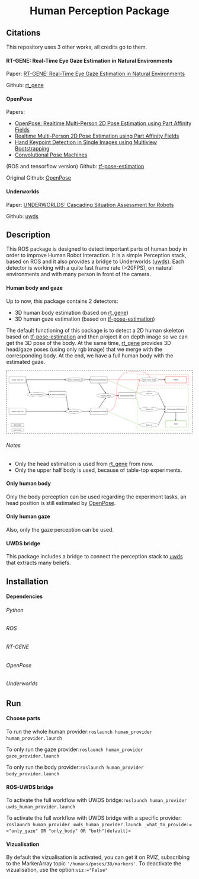 <h1 align="center"> Human Perception Package </h1>

## Citations
This repository uses 3 other works, all credits go to them.

#### RT-GENE: Real-Time Eye Gaze Estimation in Natural Environments
Paper: [RT-GENE: Real-Time Eye Gaze Estimation in Natural Environments](http://openaccess.thecvf.com/content_ECCV_2018/html/Tobias_Fischer_RT-GENE_Real-Time_Eye_ECCV_2018_paper.html)

Github: [rt_gene](https://github.com/Tobias-Fischer/rt_gene)


#### OpenPose
Papers:
- [OpenPose: Realtime Multi-Person 2D Pose Estimation using Part Affinity Fields](https://arxiv.org/abs/1812.08008)
- [Realtime Multi-Person 2D Pose Estimation using Part Affinity Fields](https://arxiv.org/abs/1611.08050)
- [Hand Keypoint Detection in Single Images using Multiview Bootstrapping](https://arxiv.org/abs/1704.07809)
- [Convolutional Pose Machines](https://arxiv.org/abs/1602.00134)

(ROS and tensorflow version) Github: [tf-pose-estimation](https://github.com/ildoonet/tf-pose-estimation)

Original Github: [OpenPose](https://github.com/CMU-Perceptual-Computing-Lab/openpose)

#### Underworlds
Paper: [UNDERWORLDS: Cascading Situation Assessment for Robots](https://academia.skadge.org/publis/lemaignan2018underworlds.pdf)

Github: [uwds](https://github.com/underworlds-robot/uwds)

## Description
This ROS package is designed to detect important parts of human body in order to improve Human Robot Interaction.
It is a simple Perception stack, based on ROS and it also provides a bridge to Underworlds ([uwds](https://github.com/underworlds-robot/uwds)).
Each detector is working with a quite fast frame rate (>20FPS), on natural environments and with many person in front of the camera.

#### Human body and gaze
Up to now, this package contains 2 detectors:
- 3D human body estimation (based on [rt_gene](https://github.com/Tobias-Fischer/rt_gene))
- 3D human gaze estimation (based on [tf-pose-estimation](https://github.com/ildoonet/tf-pose-estimation))

The default functioning of this package is to detect a 2D human skeleton based on [tf-pose-estimation](https://github.com/ildoonet/tf-pose-estimation) and then project it on depth image so we can get the 3D pose of the body. At the same time, [rt_gene](https://github.com/Tobias-Fischer/rt_gene) provides 3D head/gaze poses (using only rgb image) that we merge with the corresponding body. At the end, we have a full human body with the estimated gaze.

![](https://github.com/Twarz/human_provider/blob/master/misc/graph_human_provider.png)

###### Notes
- Only the head estimation is used from [rt_gene](https://github.com/Tobias-Fischer/rt_gene) from now. 
- Only the upper half body is used, because of table-top experiments.

#### Only human body
Only the body perception can be used regarding the experiment tasks, an head position is still estimated by [OpenPose](https://github.com/CMU-Perceptual-Computing-Lab/openpose).

#### Only human gaze
Also, only the gaze perception can be used.

#### UWDS bridge
This package includes a bridge to connect the perception stack to [uwds](https://github.com/underworlds-robot/uwds) that extracts many beliefs.

## Installation
#### Dependencies
###### Python
###### ROS
###### RT-GENE
###### OpenPose
###### Underworlds


## Run
#### Choose parts
To run the whole human provider:``` roslaunch human_provider human_provider.launch ```

To only run the gaze provider:``` roslaunch human_provider gaze_provider.launch ```

To only run the body provider:``` roslaunch human_provider body_provider.launch ```

#### ROS-UWDS bridge
To activate the full workflow with UWDS bridge:``` roslaunch human_provider uwds_human_provider.launch ```

To activate the full workflow with UWDS bridge with a specific provider: ``` roslaunch human_provider uwds_human_provider.launch _what_to_provide:=<"only_gaze" OR "only_body" OR "both"(default)> ```

#### Vizualisation
By default the vizualisation is activated, you can get it on RVIZ, subscribing to the MarkerArray topic ``` '/humans/poses/3D/markers' ```.
To deactivate the vizualisation, use the option:``` viz:="False" ```
